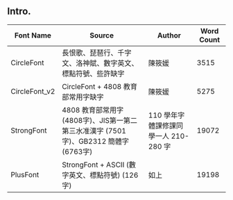## Intro.
| Font Name | Source | Author | Word Count |
| --- | --- | --- | --- |
| CircleFont | 長恨歌、琵琶行、千字文、洛神賦、數字英文、標點符號、些許缺字 | 陳筱媛 | 3515 |
| CircleFont_v2 | CircleFont + 4808 教育部常用字缺字 | 陳筱媛 | 5275 |
| StrongFont | 4808 教育部常用字 (4808字)、JIS第一第二第三水准漢字 (7501字)、GB2312 簡體字 (6763字) | 110 學年字體課修課同學一人 210-280 字 | 19072 |
| PlusFont | StrongFont + ASCII (數字英文、標點符號) (126字) | 如上 | 19198 |
